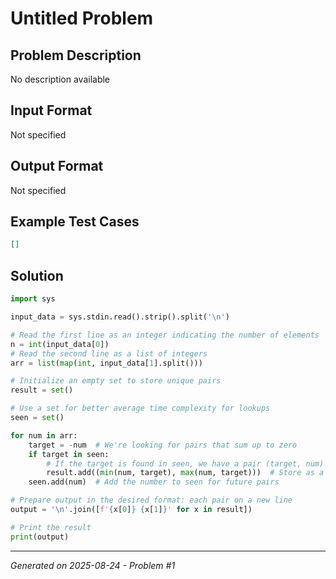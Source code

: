 # Untitled Problem

## Problem Description
No description available

## Input Format
Not specified

## Output Format
Not specified

## Example Test Cases
```json
[]
```

## Solution
```python
import sys

input_data = sys.stdin.read().strip().split('\n')

# Read the first line as an integer indicating the number of elements
n = int(input_data[0])
# Read the second line as a list of integers
arr = list(map(int, input_data[1].split()))

# Initialize an empty set to store unique pairs
result = set()

# Use a set for better average time complexity for lookups
seen = set()

for num in arr:
    target = -num  # We're looking for pairs that sum up to zero
    if target in seen:
        # If the target is found in seen, we have a pair (target, num)
        result.add((min(num, target), max(num, target)))  # Store as a tuple to avoid duplicate pairs
    seen.add(num)  # Add the number to seen for future pairs

# Prepare output in the desired format: each pair on a new line
output = '\n'.join([f'{x[0]} {x[1]}' for x in result])

# Print the result
print(output)
```

---
*Generated on 2025-08-24 - Problem #1*